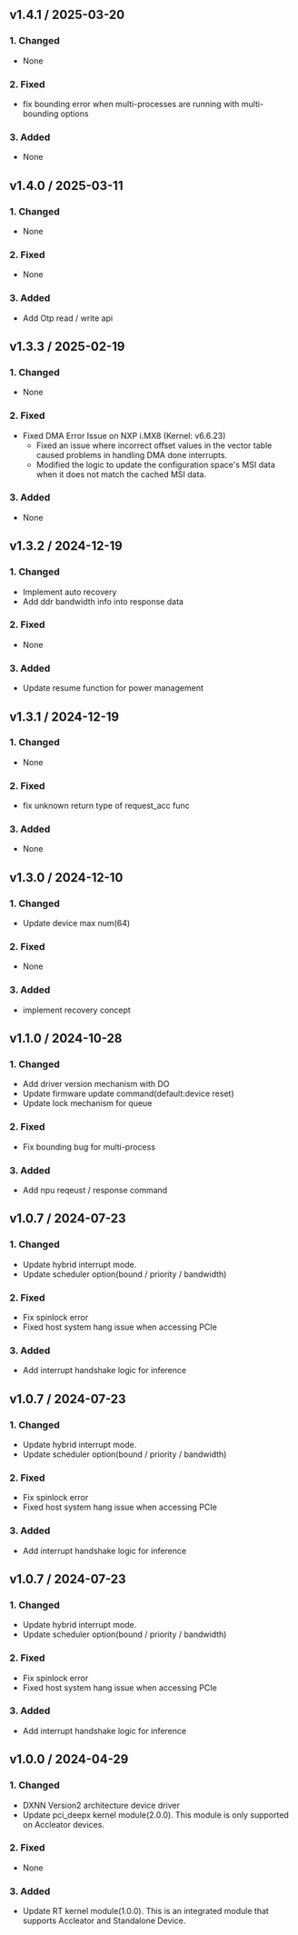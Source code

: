 ## v1.4.1 / 2025-03-20
### 1. Changed
- None
### 2. Fixed
- fix bounding error when multi-processes are running with multi-bounding options
### 3. Added
- None

## v1.4.0 / 2025-03-11
### 1. Changed
- None
### 2. Fixed
- None
### 3. Added
- Add Otp read / write api

## v1.3.3 / 2025-02-19
### 1. Changed
- None
### 2. Fixed
- Fixed DMA Error Issue on NXP i.MX8 (Kernel: v6.6.23)
  - Fixed an issue where incorrect offset values in the vector table caused problems in handling DMA done interrupts.
  - Modified the logic to update the configuration space's MSI data when it does not match the cached MSI data.
### 3. Added
- None

## v1.3.2 / 2024-12-19
### 1. Changed
- Implement auto recovery
- Add ddr bandwidth info into response data
### 2. Fixed
- None
### 3. Added
- Update resume function for power management

## v1.3.1 / 2024-12-19
### 1. Changed
- None
### 2. Fixed
- fix unknown return type of request_acc func
### 3. Added
- None

## v1.3.0 / 2024-12-10
### 1. Changed
- Update device max num(64)
### 2. Fixed
- None
### 3. Added
- implement recovery concept

## v1.1.0 / 2024-10-28
### 1. Changed
- Add driver version mechanism with DO
- Update firmware update command(default:device reset)
- Update lock mechanism for queue
### 2. Fixed
- Fix bounding bug for multi-process
### 3. Added
- Add npu reqeust / response command

## v1.0.7 / 2024-07-23
### 1. Changed
- Update hybrid interrupt mode.
- Update scheduler option(bound / priority / bandwidth)
### 2. Fixed
- Fix spinlock error
- Fixed host system hang issue when accessing PCIe
### 3. Added
- Add interrupt handshake logic for inference

## v1.0.7 / 2024-07-23
### 1. Changed
- Update hybrid interrupt mode.
- Update scheduler option(bound / priority / bandwidth)
### 2. Fixed
- Fix spinlock error
- Fixed host system hang issue when accessing PCIe
### 3. Added
- Add interrupt handshake logic for inference

## v1.0.7 / 2024-07-23
### 1. Changed
- Update hybrid interrupt mode.
- Update scheduler option(bound / priority / bandwidth)
### 2. Fixed
- Fix spinlock error
- Fixed host system hang issue when accessing PCIe
### 3. Added
- Add interrupt handshake logic for inference

## v1.0.0 / 2024-04-29
### 1. Changed
- DXNN Version2 architecture device driver
- Update pci_deepx kernel module(2.0.0).
  This module is only supported on Accleator devices.
### 2. Fixed
- None
### 3. Added
- Update RT kernel module(1.0.0).
  This is an integrated module that supports Accleator and Standalone Device.

